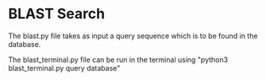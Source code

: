 # BLAST Search

The blast.py file takes as input a query sequence which is to be found in the database.

The blast_terminal.py file can be run in the terminal using "python3 blast_terminal.py query database"

